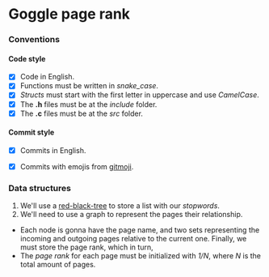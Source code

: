 # Goggle page rank

### Conventions

#### Code style
- [x] Code in English.
- [x] Functions must be written in *snake_case*.
- [x] _Structs_ must start with the first letter in uppercase and use _CamelCase_.
- [x] The **.h** files must be at the *include* folder.
- [x] The **.c** files must be at the _src_ folder.

#### Commit style
- [x] Commits in English.
- [x] Commits with emojis from [gitmoji](https://gitmoji.dev/).


### Data structures
1. We'll use a [red-black-tree](https://en.wikipedia.org/wiki/Red%E2%80%93black_tree) to store a list with our _stopwords_.
2. We'll need to use a graph to represent the pages their relationship.
  - Each node is gonna have the page name, and two sets representing the incoming and 
    outgoing pages relative to the current one. Finally, we must store the page rank, which 
    in turn, 
  - The *page rank* for each page must be initialized with *1/N*, where *N* is the total amount of pages.
